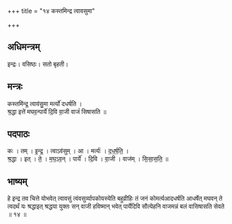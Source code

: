+++
title = "१४ कस्तमिन्द्र त्वावसुमा"

+++
## अधिमन्त्रम्
इन्द्रः। वसिष्ठः। सतो बृहती।

## मन्त्रः
कस्तमि॑न्द्र॒ त्वाव॑सु॒मा मर्त्यो॑ दधर्षति ।  
श्र॒द्धा इत्ते॑ मघव॒न्पार्ये॑ दि॒वि वा॒जी वाजं॑ सिषासति ॥

## पदपाठः
कः । तम् । इ॒न्द्र॒ । त्वाऽव॑सुम् । आ । मर्त्यः॑ । द॒ध॒र्ष॒ति॒ ।  
श्र॒द्धा । इत् । ते॒ । म॒घ॒ऽव॒न् । पार्ये॑ । दि॒वि । वा॒जी । वाज॑म् । सि॒सा॒स॒ति॒ ॥

## भाष्यम्
हे इन्द्र तव चित्ते योभवेत् त्वावसुं त्वंवसुर्व्यापकोयस्येति बहुव्रीहिः तं जनं कोमर्त्यआदधर्षति आधर्षेत् मघवन् ते त्वदर्थं यः श्रद्धाइत् श्रद्धया युक्तः सन् वाजी हविष्मान् भवेत् पार्येदिवि सौत्येहनि वाजमन्नं बलं वासिषासति सेवते ॥ १४ ॥